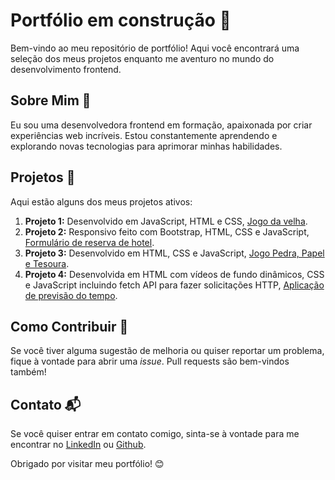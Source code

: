 # Portfólio em construção 🌟

Bem-vindo ao meu repositório de portfólio! Aqui você encontrará uma seleção dos meus projetos enquanto me aventuro no mundo do desenvolvimento frontend.

## Sobre Mim 💼

Eu sou uma desenvolvedora frontend em formação, apaixonada por criar experiências web incríveis. Estou constantemente aprendendo e explorando novas tecnologias para aprimorar minhas habilidades.

## Projetos 🚀

Aqui estão alguns dos meus projetos ativos:

1. **Projeto 1:** Desenvolvido em JavaScript, HTML e CSS, [Jogo da velha](https://github.com/NathSantos2024/Jogo_da_Velha).
2. **Projeto 2:** Responsivo feito com Bootstrap, HTML, CSS e JavaScript, [Formulário de reserva de hotel](https://github.com/NathSantos2024/Reserva_Hotel_Bootstrap).
3. **Projeto 3:** Desenvolvido em HTML, CSS e JavaScript, [Jogo Pedra, Papel e Tesoura](https://github.com/NathSantos2024/Pedra_Papel_Tesoura).
4. **Projeto 4:** Desenvolvida em HTML com vídeos de fundo dinâmicos, CSS e JavaScript incluindo fetch API para fazer solicitações HTTP, [Aplicação de previsão do tempo](https://github.com/NathSantos2024/Previsao_do_Tempo).

## Como Contribuir 🤝

Se você tiver alguma sugestão de melhoria ou quiser reportar um problema, fique à vontade para abrir uma *issue*. Pull requests são bem-vindos também!

## Contato 📬

Se você quiser entrar em contato comigo, sinta-se à vontade para me encontrar no [LinkedIn](www.linkedin.com/in/nathalia-santos-757b21300) ou [Github](https://github.com/NathSantos2024).

Obrigado por visitar meu portfólio! 😊
